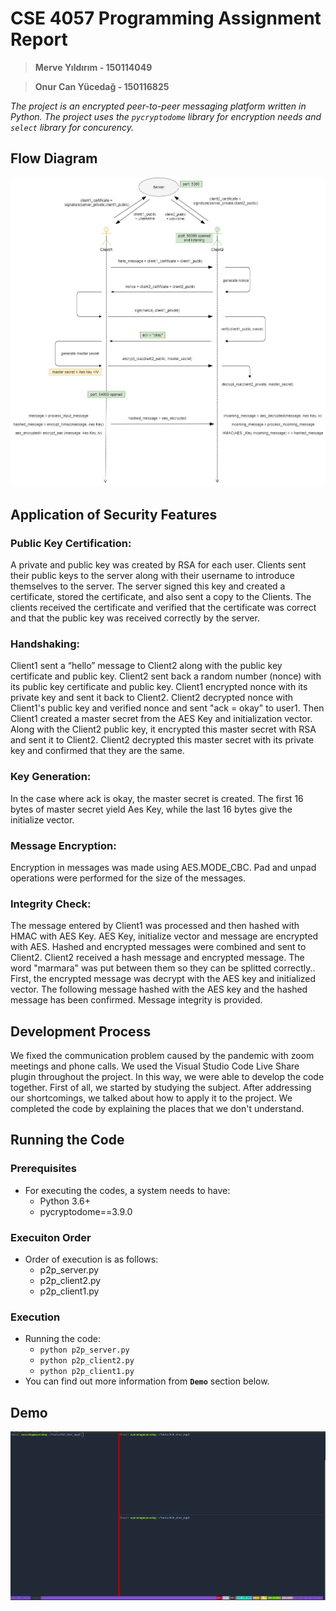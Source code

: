 # CSE 4057 Programming Assignment Report

> **Merve Yıldırım - 150114049**				


> **Onur Can Yücedağ - 150116825**


*The project is an encrypted peer-to-peer messaging platform written in Python. The project uses the `pycryptodome` library for encryption needs and `select` library for concurency.*

## Flow Diagram

![](FlowDiagram.jpg)

## Application of Security Features

### Public Key Certification: 

A private and public key was created by RSA for each user. Clients sent their public keys to the server along with their username to introduce themselves to the server. The server signed this key and created a certificate, stored the certificate, and also sent a copy to the Clients. The clients received the certificate and verified that the certificate was correct and that the public key was received correctly by the server.

### Handshaking:
Client1 sent a “hello” message to Client2 along with the public key certificate and public key. Client2 sent back a random number (nonce) with its public key certificate and public key. Client1 encrypted nonce with its private key and sent it back to Client2. Client2 decrypted nonce with Client1's public key and verified nonce and sent "ack = okay" to user1. Then Client1 created a master secret from the AES Key and initialization vector. Along with the Client2 public key, it encrypted this master secret with RSA and sent it to Client2. Client2 decrypted this master secret with its private key and confirmed that they are the same.

### Key Generation: 

In the case where ack is okay, the master secret is created. The first 16 bytes of master secret yield Aes Key, while the last 16 bytes give the initialize vector.

### Message Encryption:

Encryption in messages was made using AES.MODE_CBC. Pad and unpad operations were performed for the size of the messages.

### Integrity Check:  

The message entered by Client1 was processed and then hashed with HMAC with AES Key. AES Key, initialize vector and message are encrypted with AES. Hashed and encrypted messages were combined and sent to Client2. Client2 received a hash message and encrypted message. The word "marmara" was put between them so they can be splitted correctly.. First, the encrypted message was decrypt with the AES key and initialized vector. The following message hashed with the AES key and the hashed message has been confirmed. Message integrity is provided.


## Development Process

We fixed the communication problem caused by the pandemic with zoom meetings and phone calls. We used the Visual Studio Code Live Share plugin throughout the project. In this way, we were able to develop the code together. First of all, we started by studying the subject. After addressing our shortcomings, we talked about how to apply it to the project. We completed the code by explaining the places that we don't understand.

## Running the Code

### Prerequisites
- For executing the codes, a system needs to have:
  - Python 3.6+
  - pycryptodome==3.9.0

### Execuiton Order
- Order of execution is as follows:
  - p2p_server.py
  - p2p_client2.py
  - p2p_client1.py

### Execution
- Running the code:
  - `python p2p_server.py`
  - `python p2p_client2.py`
  - `python p2p_client1.py`
- You can find out more information from **`Demo`** section below.

## Demo

![](P2P_Chat_App.gif)


